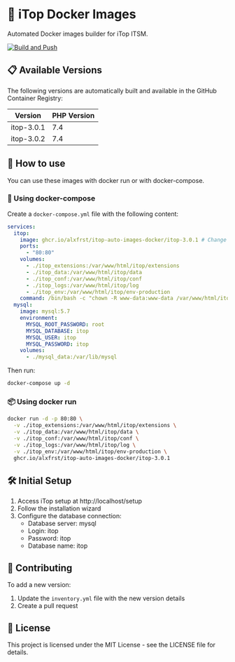 # 🚀 iTop Docker Images

Automated Docker images builder for iTop ITSM.

[![Build and Push](https://github.com/AlxFrst/itop-auto-images-docker/actions/workflows/build-and-push.yml/badge.svg)](https://github.com/AlxFrst/itop-auto-images-docker/actions/workflows/build-and-push.yml)

## 📋 Available Versions

The following versions are automatically built and available in the GitHub Container Registry:

| Version | PHP Version |
|---------|-------------|
| itop-3.0.1 | 7.4 |
| itop-3.0.2 | 7.4 |

## 🔧 How to use

You can use these images with docker run or with docker-compose.

### 🐳 Using docker-compose

Create a `docker-compose.yml` file with the following content:

```yaml
services:
  itop:
    image: ghcr.io/alxfrst/itop-auto-images-docker/itop-3.0.1 # Change this to the version you want
    ports:
      - "80:80"
    volumes:
      - ./itop_extensions:/var/www/html/itop/extensions
      - ./itop_data:/var/www/html/itop/data
      - ./itop_conf:/var/www/html/itop/conf
      - ./itop_logs:/var/www/html/itop/log
      - ./itop_env:/var/www/html/itop/env-production
    command: /bin/bash -c "chown -R www-data:www-data /var/www/html/itop && /usr/sbin/apache2ctl -D FOREGROUND"
  mysql:
    image: mysql:5.7
    environment:
      MYSQL_ROOT_PASSWORD: root
      MYSQL_DATABASE: itop
      MYSQL_USER: itop
      MYSQL_PASSWORD: itop
    volumes:
      - ./mysql_data:/var/lib/mysql
```

Then run:

```bash
docker-compose up -d
```

### 📦 Using docker run

```bash
docker run -d -p 80:80 \
  -v ./itop_extensions:/var/www/html/itop/extensions \
  -v ./itop_data:/var/www/html/itop/data \
  -v ./itop_conf:/var/www/html/itop/conf \
  -v ./itop_logs:/var/www/html/itop/log \
  -v ./itop_env:/var/www/html/itop/env-production \
  ghcr.io/alxfrst/itop-auto-images-docker/itop-3.0.1
```

## 🛠️ Initial Setup

1. Access iTop setup at http://localhost/setup
2. Follow the installation wizard
3. Configure the database connection:
   - Database server: mysql
   - Login: itop
   - Password: itop
   - Database name: itop

## 👥 Contributing

To add a new version:

1. Update the `inventory.yml` file with the new version details
2. Create a pull request

## 📄 License

This project is licensed under the MIT License - see the LICENSE file for details.